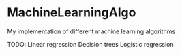 # MachineLearningAlgo
My implementation of different machine learning algorithms 

TODO:
Linear regression
Decision trees
Logistic regression
